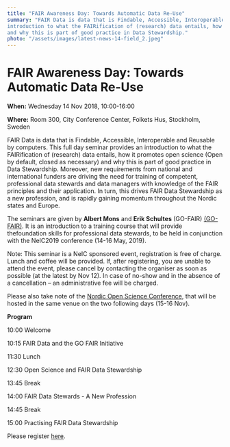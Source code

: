 ```yaml
---
title: "FAIR Awareness Day: Towards Automatic Data Re-Use"
summary: "FAIR Data is data that is Findable, Accessible, Interoperable and Reusable by computers. This full day seminar provides an 
introduction to what the FAIRification of (research) data entails, how it promotes open science (Open by default, closed as necessary) 
and why this is part of good practice in Data Stewardship."
photo: "/assets/images/latest-news-14-field_2.jpeg"
---
```


FAIR Awareness Day: Towards Automatic Data Re-Use
===========================

**When:** Wednesday 14 Nov 2018, 10:00-16:00 

**Where:** Room 300, City Conference Center, Folkets Hus, Stockholm, Sweden

FAIR Data is data that is Findable, Accessible, Interoperable and Reusable by computers. This full day seminar provides an introduction to
what the FAIRification of (research) data entails, how it promotes open science (Open by default, closed as necessary) and why this is 
part of good practice in Data Stewardship. Moreover, new requirements from national and international funders are driving the need for 
training of competent, professional data stewards and data managers with knowledge of the FAIR principles and their application. In turn,
this drives FAIR Data Stewardship as a new profession, and is rapidly gaining momentum throughout the Nordic states and Europe. 

The seminars are given by **Albert Mons** and **Erik Schultes** (GO-FAIR) [(GO-FAIR)](https://www.go-fair.org/). It is an introduction to a training course that will provide thefoundation skills for professional data stewards, to be held in conjunction with the NeIC2019 
conference (14-16 May, 2019).

Note: This seminar is a NeIC sponsored event, registration is free of charge. Lunch and coffee will be provided. If, after registering, 
you are unable to attend the event, please cancel by contacting the organiser as soon as possible (at the latest by Nov 12). In case of
no-show and in the absence of a cancellation – an administrative fee will be charged.

Please also take note of the [Nordic Open Science Conference](https://www.vr.se/english/just-now/events/all-events/calendar-events/2018-08-23-nordic-open-science-conference.html), that will be hosted in the same venue on the two following days (15-16 Nov).

**Program**

10:00 Welcome

10:15 FAIR Data and the GO FAIR Initiative

11:30 Lunch

12:30 Open Science and FAIR Data Stewardship

13:45 Break

14:00 FAIR Data Stewards - A New Profession

14:45 Break

15:00 Practising FAIR Data Stewardship

Please register [here](https://indico.neic.no/event/22/registrations/5/).
